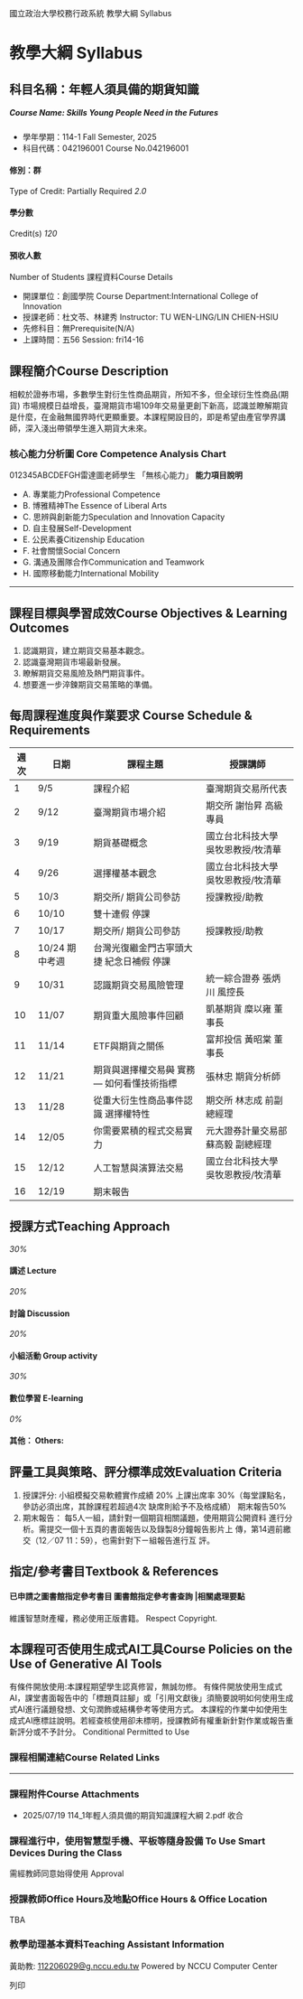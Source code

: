 國立政治大學校務行政系統 教學大綱 Syllabus
# 教學大綱 Syllabus
##  科目名稱：年輕人須具備的期貨知識
#####  Course Name: Skills Young People Need in the Futures
  * 學年學期：114-1 Fall Semester, 2025 
  * 科目代碼：042196001 Course No.042196001


#### 修別：群
Type of Credit: Partially Required 
_2.0_
#### 學分數
Credit(s)
_120_
#### 預收人數
Number of Students
課程資料Course Details
  * 開課單位：創國學院 Course Department:International College of Innovation 
  * 授課老師：杜文苓、林建秀 Instructor: TU WEN-LING/LIN CHIEN-HSIU 
  * 先修科目：無Prerequisite(N/A)
  * 上課時間：五56 Session: fri14-16


##  課程簡介Course Description
相較於證券市場，多數學生對衍生性商品期貨，所知不多，但全球衍生性商品(期貨) 市場規模日益增長，臺灣期貨市場109年交易量更創下新高，認識並瞭解期貨是什麼，在金融無國界時代更顯重要。本課程開設目的，即是希望由產官學界講師，深入淺出帶領學生進入期貨大未來。
###  核心能力分析圖 Core Competence Analysis Chart
012345ABCDEFGH雷達圖老師學生
「無核心能力」 
**能力項目說明**
  * A. 專業能力Professional Competence
  * B. 博雅精神The Essence of Liberal Arts
  * C. 思辨與創新能力Speculation and Innovation Capacity
  * D. 自主發展Self-Development
  * E. 公民素養Citizenship Education
  * F. 社會關懷Social Concern
  * G. 溝通及團隊合作Communication and Teamwork
  * H. 國際移動能力International Mobility


* * *
##  課程目標與學習成效Course Objectives & Learning Outcomes 
1. 認識期貨，建立期貨交易基本觀念。
2. 認識臺灣期貨市場最新發展。
3. 瞭解期貨交易風險及熱門期貨事件。
4. 想要進一步淬鍊期貨交易策略的準備。
##  每周課程進度與作業要求 Course Schedule & Requirements
週次 |  日期 |  課程主題 |  授課講師  
---|---|---|---  
1 |  9/5 |  課程介紹 |  臺灣期貨交易所代表  
2 |  9/12 |  臺灣期貨市場介紹 |  期交所 謝怡昇 高級專員  
3 |  9/19 |  期貨基礎概念 |  國立台北科技大學 吳牧恩教授/牧清華  
4 |  9/26 |  選擇權基本觀念 |  國立台北科技大學 吳牧恩教授/牧清華  
5 |  10/3 |  期交所/ 期貨公司參訪 |  授課教授/助教  
6 |  10/10 |  雙十連假 停課 |   
7 |  10/17 |  期交所/ 期貨公司參訪 |  授課教授/助教  
8 |  10/24 期中考週 |  台灣光復繼金門古寧頭大捷 紀念日補假 停課 |   
9 |  10/31 |  認識期貨交易風險管理 |  統一綜合證券 張炳川 風控長  
10 |  11/07 |  期貨重大風險事件回顧 |  凱基期貨 糜以雍 董事長  
11 |  11/14 |  ETF與期貨之關係 |  富邦投信 黃昭棠 董事長  
12 |  11/21 |  期貨與選擇權交易~~與~~ 實務— 如何看懂技術指標 |  張林忠 期貨分析師  
13 |  11/28 |  從重大衍生性商品事件認識 選擇權特性 |  期交所 林志成 前副總經理  
14 |  12/05 |  你需要累積的程式交易實力 |  元大證券計量交易部 蘇高毅 副總經理  
15 |  12/12 |  人工智慧與演算法交易 |  國立台北科技大學 吳牧恩教授/牧清華  
16 |  12/19 |  期末報告  |   
##  授課方式Teaching Approach
_30%_
####  講述 Lecture
_20%_
####  討論 Discussion
_20%_
####  小組活動 Group activity
_30%_
####  數位學習 E-learning
_0%_
####  其他： Others:
##  評量工具與策略、評分標準成效Evaluation Criteria
1. 授課評分:
小組模擬交易軟體實作成績 20% 上課出席率 30%（每堂課點名，參訪必須出席，其餘課程若超過4次 缺席則給予不及格成績）
期末報告50%
2. 期末報告：
每5人一組，請針對一個期貨相關議題，使用期貨公開資料 進行分析。需提交一個十五頁的書面報告以及錄製8分鐘報告影片上 傳，第14週前繳交（12／07 11：59），也需針對下ㄧ組報告進行互 評。
##  指定/參考書目Textbook & References
####  已申請之圖書館指定參考書目  圖書館指定參考書查詢 |相關處理要點
維護智慧財產權，務必使用正版書籍。 Respect Copyright.
##  本課程可否使用生成式AI工具Course Policies on the Use of Generative AI Tools
有條件開放使用:本課程期望學生認真修習，無誠勿修。 有條件開放使用生成式AI，課堂書面報告中的「標題頁註腳」或「引用文獻後」須簡要說明如何使用生成式AI進行議題發想、文句潤飾或結構參考等使用方式。 本課程的作業中如使用生成式AI應標註說明。若經查核使用卻未標明，授課教師有權重新針對作業或報告重新評分或不予計分。 Conditional Permitted to Use 
###  課程相關連結Course Related Links
* * *
###  課程附件Course Attachments
  * 2025/07/19 114_1年輕人須具備的期貨知識課程大綱 2.pdf  收合 


###  課程進行中，使用智慧型手機、平板等隨身設備 To Use Smart Devices During the Class
需經教師同意始得使用  Approval
###  授課教師Office Hours及地點Office Hours & Office Location
TBA
###  教學助理基本資料Teaching Assistant Information
黃助教: 112206029@g.nccu.edu.tw
Powered by NCCU Computer Center
  
列印
